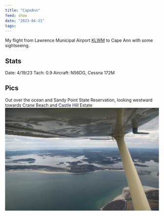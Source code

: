 ```yaml
---
title: "CapeAnn"
feed: show
date: "2023-04-21"
tags: 
---
```


My flight from Lawrence Municipal Airport [KLWM](notes/aviation/airports/KLWM.md) to Cape Ann with some sightseeing.

## Stats
Date: 4/19/23
Tach: 0.9
Aircraft: N56DG, Cessna 172M

## Pics
Out over the ocean and Sandy Point State Reservation, looking westward towards Crane Beach and Castle Hill Estate
![700](notes/myadventures/flights/images/CranebeachCastleHill.png)